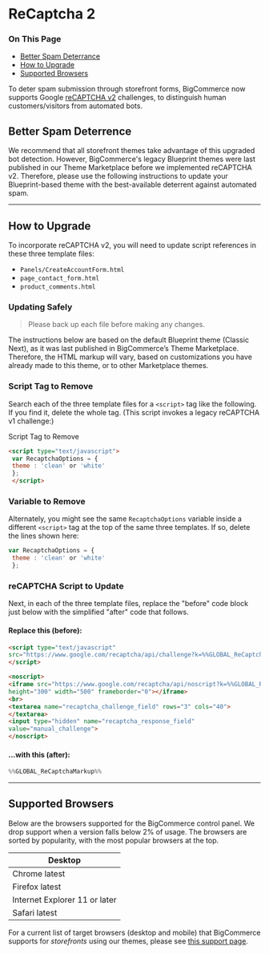 # ReCaptcha 2
<div class="otp" id="no-index">
	<h3> On This Page </h3>
	<ul>
		<li><a href="#better-spam-deterrance">Better Spam Deterrance</a></li>
		<li><a href="#blueprint-how-to-upgrade-recaptcha">How to Upgrade</a></li>
		<li><a href="#blueprint-supported-browsers">Supported Browsers</a></li>
		</ul>
</div>

To deter spam submission through storefront forms, BigCommerce now supports Google [reCAPTCHA v2](https://support.google.com/recaptcha/?hl=en#6080933) challenges, to distinguish human customers/visitors from automated bots.

<a href='#better-spam-deterrance' aria-hidden='true' class='block-anchor'  id='better-spam-deterrance'><i aria-hidden='true' class='linkify icon'></i></a>

## Better Spam Deterrence

We recommend that all storefront themes take advantage of this upgraded bot detection. However, BigCommerce's legacy Blueprint themes were last published in our Theme Marketplace before we implemented reCAPTCHA v2. Therefore, please use the following instructions to update your Blueprint-based theme with the best-available deterrent against automated spam.


---

<a href='#blueprint-how-to-upgrade-recaptcha' aria-hidden='true' class='block-anchor'  id='blueprint-how-to-upgrade-recaptcha'><i aria-hidden='true' class='linkify icon'></i></a>

## How to Upgrade

To incorporate reCAPTCHA v2, you will need to update script references in these three template files: 

* `Panels/CreateAccountForm.html`
* `page_contact_form.html`
* `product_comments.html`

<div class="HubBlock--callout">
<div class="CalloutBlock--error">
<div class="HubBlock-content">
    
<!-- theme: error -->

###  Updating Safely 

> Please back up each file before making any changes. 

The instructions below are based on the default Blueprint theme (Classic Next), as it was last published in BigCommerce’s Theme Marketplace. Therefore, the HTML markup will vary, based on customizations you have already made to this theme, or to other Marketplace themes.

</div>
</div>
</div>

### Script Tag to Remove
Search each of the three template files for a ``<script>`` tag like the following. If you find it, delete the whole tag. (This script invokes a legacy reCAPTCHA v1 challenge:)

<div class="HubBlock-header">
    <div class="HubBlock-header-title flex items-center">
        <div class="HubBlock-header-name">Script Tag to Remove</div>
    </div><div class="HubBlock-header-subtitle"></div>
</div>

<!--
title: "Script Tag to Remove"
subtitle: ""
lineNumbers: true
-->

```html
<script type="text/javascript"> 
 var RecaptchaOptions = { 
 theme : 'clean' or 'white' 
 }; 
 </script>
```

### Variable to Remove

Alternately, you might see the same `RecaptchaOptions` variable inside a different `<script>` tag at the top of the same three templates. If so, delete the lines shown here:



<div class="HubBlock-header">
    <div class="HubBlock-header-title flex items-center">
        <div class="HubBlock-header-name"></div>
    </div><div class="HubBlock-header-subtitle"></div>
</div>

<!--
title: ""
subtitle: ""
lineNumbers: true
-->

```js
var RecaptchaOptions = { 
 theme : 'clean' or 'white'
 };

```

### reCAPTCHA Script to Update

Next, in each of the three template files, replace the "before" code block just below with the simplified "after" code that follows.


#### Replace this (before):

<div class="HubBlock-header">
    <div class="HubBlock-header-title flex items-center">
        <div class="HubBlock-header-name"></div>
    </div><div class="HubBlock-header-subtitle"></div>
</div>

<!--
title: ""
subtitle: ""
lineNumbers: true
-->

```html
<script type="text/javascript"
src="https://www.google.com/recaptcha/api/challenge?k=%%GLOBAL_ReCaptchaAPIKeyPublic%%">
</script>

<noscript>
<iframe src="https://www.google.com/recaptcha/api/noscript?k=%%GLOBAL_ReCaptchaAPIKeyPublic%%"
height="300" width="500" frameborder="0"></iframe>
<br>
<textarea name="recaptcha_challenge_field" rows="3" cols="40">
</textarea>
<input type="hidden" name="recaptcha_response_field"
value="manual_challenge">
</noscript>
```

#### ...with this (after):


<div class="HubBlock-header">
    <div class="HubBlock-header-title flex items-center">
        <div class="HubBlock-header-name"></div>
    </div><div class="HubBlock-header-subtitle"></div>
</div>

<!--
title: ""
subtitle: ""
lineNumbers: true
-->

```java
%%GLOBAL_ReCaptchaMarkup%%

```

---

<a href='#blueprint-supported-browsers' aria-hidden='true' class='block-anchor'  id='blueprint-supported-browsers'><i aria-hidden='true' class='linkify icon'></i></a>

## Supported Browsers 

Below are the browsers supported for the BigCommerce control panel. We drop support when a version falls below 2% of usage. The browsers are sorted by popularity, with the most popular browsers at the top.

| Desktop |
| --- |
| Chrome latest |
| Firefox latest |
| Internet Explorer 11 or later |
| Safari latest |

For a current list of target browsers (desktop and mobile) that BigCommerce supports for _storefronts_ using our themes, please see <NOBR><a href="https://forum.bigcommerce.com/s/article/Themes-Supported-Browsers" target="_blank">this support page</a>.</nobr>

